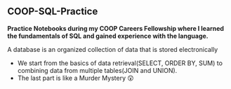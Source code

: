 ## COOP-SQL-Practice ##
**Practice Notebooks during my COOP Careers Fellowship where I learned the fundamentals of SQL and gained experience with the language.**

A database is an organized collection of data that is stored electronically
* We start from the basics of data retrieval(SELECT, ORDER BY, SUM) to combining data from multiple tables(JOIN and UNION).
* The last part is like a Murder Mystery 😲
